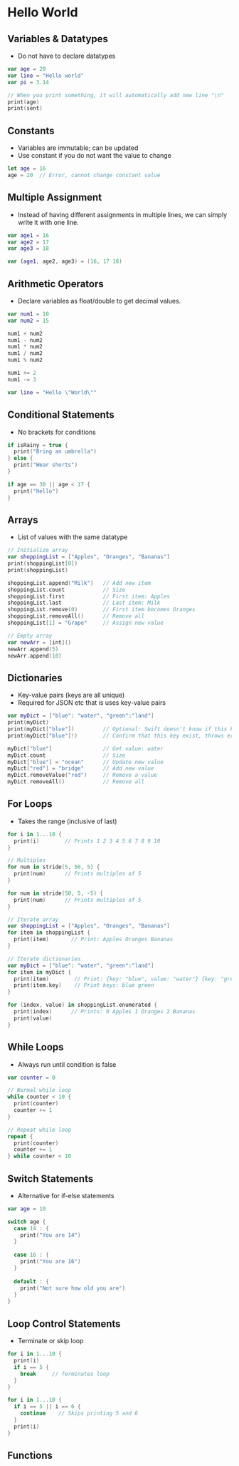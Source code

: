 # Hello World

## Variables & Datatypes
* Do not have to declare datatypes

```swift
var age = 20       
var line = "Hello world" 
var pi = 3.14

// When you print something, it will automatically add new line "\n"
print(age)
print(sent)
```

## Constants 
* Variables are immutable; can be updated
* Use constant if you do not want the value to change

```swift
let age = 16
age = 20  // Error, cannot change constant value
```

## Multiple Assignment
* Instead of having different assignments in multiple lines, we can simply write it with one line.

```swift
var age1 = 16
var age2 = 17
var age3 = 18

var (age1, age2, age3) = (16, 17 18)
```

## Arithmetic Operators
* Declare variables as float/double to get decimal values.

```swift
var num1 = 10
var num2 = 15

num1 + num2
num1 - num2
num1 * num2
num1 / num2   
num1 % num2

num1 += 2
num1 -= 3

var line = "Hello \"World\""
```

## Conditional Statements
* No brackets for conditions

```swift
if isRainy = true {
  print("Bring an umbrella")
} else {
  print("Wear shorts")
}

if age == 30 || age < 17 {
  print("Hello")
}
```

## Arrays
* List of values with the same datatype

```swift
// Initialize array
var shoppingList = ["Apples", "Oranges", "Bananas"]
print(shoppingList[0])
print(shoppingList)

shoppingList.append("Milk")   // Add new item
shoppingList.count            // Size
shoppingList.first            // First item: Apples
shoppingList.last             // Last item: Milk
shoppingList.remove(0)        // First item becomes Oranges
shoppingList.removeAll()      // Remove all
shoppingList[1] = "Grape"     // Assign new value

// Empty array
var newArr = [int]()
newArr.append(5)
newArr.append(10)
```

## Dictionaries
* Key-value pairs (keys are all unique)
* Required for JSON etc that is uses key-value pairs

```swift
var myDict = ["blue": "water", "green":"land"]
print(myDict)
print(myDict["blue"])         // Optional: Swift doesn't know if this key exist, do not throw error if doesn't exist
print(myDict["blue"]!)        // Confirm that this key exist, throws error if doesn't exist

myDict["blue"]                // Get value: water
myDict.count                  // Size
myDict["blue"] = "ocean"      // Update new value
myDict["red"] = "bridge"      // Add new value
myDict.removeValue("red")     // Remove a value
myDict.removeAll()            // Remove all
```

## For Loops
* Takes the range (inclusive of last)

```swift
for i in 1...10 {
  print(i)        // Prints 1 2 3 4 5 6 7 8 9 10
}

// Multiples 
for num in stride(5, 50, 5) {
  print(num)      // Prints multiples of 5
}

for num in stride(50, 5, -5) {
  print(num)      // Prints multiples of 5
}

// Iterate array
var shoppingList = ["Apples", "Oranges", "Bananas"]
for item in shoppingList {
  print(item)       // Print: Apples Oranges Bananas
}

// Iterate dictionaries
var myDict = ["blue": "water", "green":"land"]
for item in myDict {
  print(item)        // Print: {key: "blue", value: "water"} {key: "green", value: "land"}
  print(item.key)    // Print keys: blue green
}

for (index, value) in shoppingList.enumerated {
  print(index)      // Prints: 0 Apples 1 Oranges 2 Bananas
  print(value)
}
```

## While Loops
* Always run until condition is false

```swift
var counter = 0

// Normal while loop
while counter < 10 {
  print(counter)
  counter += 1
}

// Repeat while loop
repeat {
  print(counter)
  counter += 1
} while counter < 10
```

## Switch Statements
* Alternative for if-else statements

```swift
var age = 10

switch age {
  case 14 : {
    print("You are 14")
  }
  
  case 16 : {
    print("You are 16")
  }
  
  default : {
    print("Not sure how old you are")
  }
}
```

## Loop Control Statements
* Terminate or skip loop

```swift
for i in 1...10 {
  print(i)
  if i == 5 { 
    break     // Terminates loop
  }
}

for i in 1...10 {
  if i == 5 || i == 6 { 
    continue    // Skips printing 5 and 6
  }
  print(i)
}
```

## Functions
